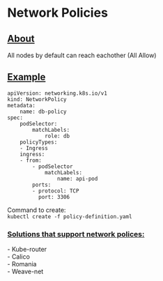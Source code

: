 # Network Policies
<h2><u>About</u></h2>


All nodes by default can reach eachother (All Allow)

<h2><u>Example</u></h2>

```
apiVersion: networking.k8s.io/v1
kind: NetworkPolicy
metadata:
    name: db-policy
spec:
    podSelector:
        matchLabels:
            role: db
    policyTypes:
    - Ingress
    ingress:
    - from:
        - podSelector
            matchLabels:
                name: api-pod
        ports:
        - protocol: TCP
          port: 3306
```
Command to create:<br>
`kubectl create -f policy-definition.yaml`
<br>
<h3><u>Solutions that support network polices:</u></h3>
- Kube-router<br>
- Calico<br>
- Romania <br>
- Weave-net<br>
<br>
